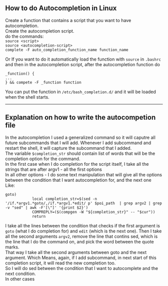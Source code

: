 ## How to do Autocompletion in Linux
Create a function that contains a script that you want to have autocompletion.<br>
Create the autocompletion script.<br>
do the commands: <br>
`source <script>` <br>
`source <autocompletion-script>` <br>
`complete -F auto_completion_function_name function_name` <br>

Or If you want to do it automatically load the function with `source` in `.bashrc` <br>
and then in the autocompletion script, after the autocompletion function do <br>
```
_function() {
...
} && compete -F _function function
```

You can put the function in `/etc/bash_completion.d/` and it will be loaded when the shell starts. <br>
<hr>

## Explanation on how to write the autocompetion file
In the autocompletion I used a generalized command so it will caputre all future subcommands that I will add. Whenever I add subcommand and restart the shell, it will capture the subcommand that I added.<br>
The variable `$completion_str` should contain list of words that will be the completion option for the command. <br>
In the first case when I do completion for the script itself, I take all the strings that are after argv1 - all the first options<br>
In all other options - I do some text manipulation that will give all the options between the condition that I want autocompletion for, and the next one<br>
Like:<br>
```
goto)
			local completion_str=$(sed -n '/if.*argv1.*goto/,/if.*argv1.*edit/ p' $poi_path  | grep argv2 | grep -v "sed" | awk -F'[\"]' '{print $2}')
			COMPREPLY=($(compgen -W "${completion_str}" -- "$cur"))
			return
```
I take all the lines between the condition that checks if the first argument is `goto` (what I do completion for) and `edit` (which is the next one). Then I take all the second arguments `argv2`, remove the line that contins sed, which is the line that I do the command on, and pick the word between the quote marks.<br>
That way I take all the second arguments between goto and the next argument. Which Means, again, if I add subcommand, in next start of this completion script, it will read the new completion too.<br>
So I will do sed between the condition that I want to autocomplete and the next condition.<br>
In other cases


